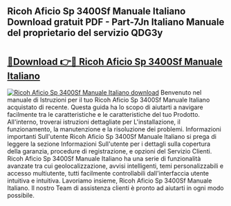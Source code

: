 ## Ricoh Aficio Sp 3400Sf Manuale Italiano Download gratuit PDF - Part-7Jn Italiano Manuale del proprietario del servizio QDG3y

# <h2><a href="http://dfdky73.blite.top/?on=Ricoh+Aficio+Sp+3400Sf+Manuale+Italiano">🔗Download 👉🔴 Ricoh Aficio Sp 3400Sf Manuale Italiano</a></h2>

[![Ricoh Aficio Sp 3400Sf Manuale Italiano download](https://i.imgur.com/lujVjoI.png)](http://dfdky73.blite.top/?on=Ricoh+Aficio+Sp+3400Sf+Manuale+Italiano)
Benvenuto nel manuale di Istruzioni per il tuo Ricoh Aficio Sp 3400Sf Manuale Italiano acquistato di recente. Questa guida ha lo scopo di aiutarti a navigare facilmente tra le caratteristiche e le caratteristiche del tuo Prodotto. All'interno, troverai istruzioni dettagliate per L'installazione, il funzionamento, la manutenzione e la risoluzione dei problemi. Informazioni importanti Sull'utente Ricoh Aficio Sp 3400Sf Manuale Italiano si prega di leggere la sezione Informazioni Sull'utente per i dettagli sulla copertura della garanzia, procedure di registrazione, e opzioni del Servizio Clienti. Ricoh Aficio Sp 3400Sf Manuale Italiano ha una serie di funzionalità avanzate tra cui geolocalizzazione, avvisi intelligenti, temi personalizzabili e accesso multiutente, tutti facilmente controllabili dall'interfaccia utente intuitiva e intuitiva. Lavoriamo insieme, Ricoh Aficio Sp 3400Sf Manuale Italiano. Il nostro Team di assistenza clienti è pronto ad aiutarti in ogni modo possibile.
